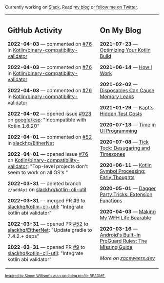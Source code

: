Currently working on [Slack](https://slack.com/). Read [my blog](https://zacsweers.dev/) or [follow me on Twitter](https://twitter.com/ZacSweers).

<table><tr><td valign="top" width="60%">

## GitHub Activity
<!-- githubActivity starts -->
**2022-04-03** — commented on [#76](https://github.com/Kotlin/binary-compatibility-validator/issues/76#issuecomment-1086800208) in [Kotlin/binary-compatibility-validator](https://github.com/Kotlin/binary-compatibility-validator)

**2022-04-03** — commented on [#76](https://github.com/Kotlin/binary-compatibility-validator/issues/76#issuecomment-1086795950) in [Kotlin/binary-compatibility-validator](https://github.com/Kotlin/binary-compatibility-validator)

**2022-04-03** — commented on [#76](https://github.com/Kotlin/binary-compatibility-validator/issues/76#issuecomment-1086795713) in [Kotlin/binary-compatibility-validator](https://github.com/Kotlin/binary-compatibility-validator)

**2022-04-02** — opened issue [#923](https://github.com/google/ksp/issues/923) on [google/ksp](https://github.com/google/ksp): "Incompatible with Kotlin 1.6.20"

**2022-04-01** — commented on [#52](https://github.com/slackhq/EitherNet/pull/52#issuecomment-1086251623) in [slackhq/EitherNet](https://github.com/slackhq/EitherNet)

**2022-04-01** — opened issue [#76](https://github.com/Kotlin/binary-compatibility-validator/issues/76) on [Kotlin/binary-compatibility-validator](https://github.com/Kotlin/binary-compatibility-validator): "Top-level projects don't seem to work on all OS's "

**2022-03-31** — deleted branch `z/addApi` on [slackhq/kotlin-cli-util](https://github.com/slackhq/kotlin-cli-util)

**2022-03-31** — merged PR [#9](https://github.com/slackhq/kotlin-cli-util/pull/9) to [slackhq/kotlin-cli-util](https://github.com/slackhq/kotlin-cli-util): "Integrate kotlin abi validator"

**2022-03-31** — opened PR [#52](https://github.com/slackhq/EitherNet/pull/52) to [slackhq/EitherNet](https://github.com/slackhq/EitherNet): "Update gradle to 7.4.2.+ deps"

**2022-03-31** — opened PR [#9](https://github.com/slackhq/kotlin-cli-util/pull/9) to [slackhq/kotlin-cli-util](https://github.com/slackhq/kotlin-cli-util): "Integrate kotlin abi validator"
<!-- githubActivity ends -->
</td><td valign="top" width="40%">

## On My Blog
<!-- blog starts -->
**2021-07-23** — [Optimizing Your Kotlin Build](https://www.zacsweers.dev/optimizing-your-kotlin-build/)

**2021-06-14** — [How I Work](https://www.zacsweers.dev/how-i-work/)

**2021-02-02** — [Disposables Can Cause Memory Leaks](https://www.zacsweers.dev/disposables-can-cause-memory-leaks/)

**2021-01-29** — [Kapt's Hidden Test Costs](https://www.zacsweers.dev/kapts-hidden-test-costs/)

**2020-07-13** — [Time in UI Programming](https://www.zacsweers.dev/time-in-ui/)

**2020-07-08** — [Tick Tock: Desugaring and Timezones](https://www.zacsweers.dev/ticktock-desugaring-timezones/)

**2020-06-11** — [Kotlin Symbol Processing: Early Thoughts](https://www.zacsweers.dev/kotlin-symbol-processor-early-thoughts/)

**2020-05-01** — [Dagger Party Tricks: Extension Functions](https://www.zacsweers.dev/dagger-party-tricks-extension-functions/)

**2020-04-03** — [Making My WFH Life Bearable](https://www.zacsweers.dev/making-wfh-life-bearable/)

**2020-03-16** — [Android's Built-in ProGuard Rules: The Missing Guide](https://www.zacsweers.dev/android-proguard-rules/)
<!-- blog ends -->
_More on [zacsweers.dev](https://zacsweers.dev/)_
</td></tr></table>

<sub><a href="https://simonwillison.net/2020/Jul/10/self-updating-profile-readme/">Inspired by Simon Willison's auto-updating profile README.</a></sub>